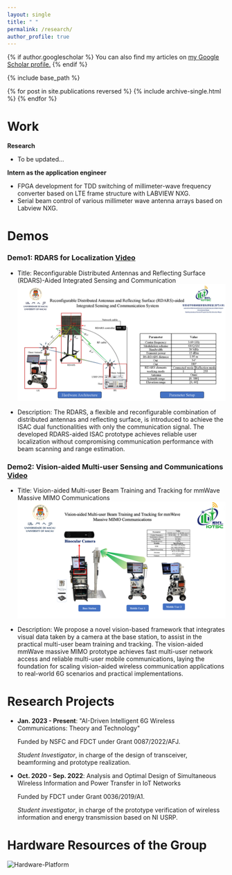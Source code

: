 ```yaml
---
layout: single
title: " "
permalink: /research/
author_profile: true
---
```



{% if author.googlescholar %}
  You can also find my articles on <u><a href="{{author.googlescholar}}">my Google Scholar profile</a>.</u>
{% endif %}

{% include base_path %}

{% for post in site.publications reversed %}
  {% include archive-single.html %}
{% endfor %}





# Work

**Research**

  - To be updated... 


**Intern as the application engineer**

  - FPGA development for TDD switching of millimeter-wave frequency converter based on LTE frame structure with LABVIEW NXG.
  - Serial beam control of various millimeter wave antenna arrays based on Labview NXG.


# Demos  

### Demo1: **RDARS for Localization**  [Video](https://www.fst.um.edu.mo/personal/shaodanma/)
  - Title: Reconfigurable Distributed Antennas and Reflecting Surface (RDARS)-Aided Integrated Sensing and Communication   
     ![RDARS-Platform](/images/RDARS-Platform.png)

  - Description: The RDARS, a flexible and reconfigurable combination of distributed antennas and reflecting surface, 
is introduced to achieve the ISAC dual functionalities with only the communication signal. The developed RDARS-aided ISAC prototype achieves reliable user localization without compromising communication performance with beam scanning and range estimation.

### Demo2: **Vision-aided Multi-user Sensing and Communications** [Video](https://www.fst.um.edu.mo/personal/shaodanma/research/)
  - Title: Vision-aided Multi-user Beam Training and Tracking for mmWave Massive MIMO Communications  
     ![Vision-Platform](/images/Vision-Plateform.png)

  - Description: We propose a novel vision-based framework that integrates visual data taken by a camera at the base station, to assist in the practical multi-user beam training and tracking. The vision-aided mmWave massive MIMO prototype achieves fast multi-user network access and reliable multi-user mobile communications, laying the foundation for scaling vision-aided wireless communication applications to real-world 6G scenarios and practical implementations.







# Research Projects  

- **Jan. 2023 - Present**: "AI-Driven Intelligent 6G Wireless Communications: Theory and Technology"  

     Funded by NSFC and FDCT under Grant 0087/2022/AFJ.  

     *Student Investigator*, in charge of the design of transceiver, beamforming and prototype realization.  



- **Oct. 2020 - Sep. 2022**: Analysis and Optimal Design of Simultaneous Wireless Information and Power Transfer in IoT Networks  

     Funded by FDCT under Grant  0036/2019/A1.  

     *Student investigator*, in charge of the prototype verification of wireless information and energy transmission based on NI USRP.  


# Hardware Resources of the Group

  ![Hardware-Platform](/images/Platform.png)
















